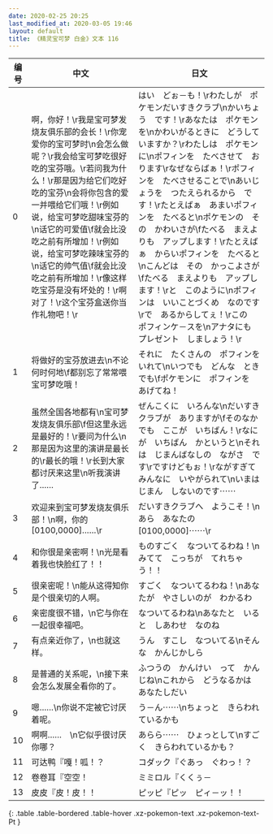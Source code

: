 ```yaml
---
date: 2020-02-25 20:25
last_modified_at: 2020-03-05 19:46
layout: default
title: 《精灵宝可梦 白金》文本 116
---
```

| 编号 | 中文 | 日文 |
| ---- | ---- | ---- |
| 0 | 啊，你好！\r我是宝可梦发烧友俱乐部的会长！\r你宠爱你的宝可梦时\n会怎么做呢？\r我会给宝可梦吃很好吃的宝芬哦。\r若问我为什么！\r那是因为给它们吃好吃的宝芬\n会将你包含的爱一并喂给它们哦！\r例如说，给宝可梦吃甜味宝芬的\n话它的可爱值\f就会比没吃之前有所增加！\r例如说，给宝可梦吃辣味宝芬的\n话它的帅气值\f就会比没吃之前有所增加！\r像这样吃宝芬是没有坏处的！\r啊对了！\r这个宝芬盒送你当作礼物吧！\r | はい　どぉ－も！\rわたしが　ポケモンだいすきクラブ\nかいちょう　です！\rあなたは　ポケモンを\nかわいがるときに　どうしていますか？\rわたしは　ポケモンに\nポフィンを　たべさせて　おります\rなぜならばぁ！\rポフィンを　たべさせることで\nあいじょうを　つたえられるから　です！\rたとえばぁ　あまいポフィンを　たべると\nポケモンの　その　かわいさが\fたべる　まえよりも　アップします！\rたとえばぁ　からいポフィンを　たべると\nこんどは　その　かっこよさが\fたべる　まえよりも　アップします！\rと　このように\nポフィンは　いいことづくめ　なのです\rで　あるからしてぇ！\rこの　ポフィンケ－スを\nアナタにも　プレゼント　しましょう！\r |
| 1 | 将做好的宝芬放进去\n不论何时何地\f都别忘了常常喂宝可梦吃哦！ | それに　たくさんの　ポフィンをいれて\nいつでも　どんな　ときでも\fポケモンに　ポフィンを　あげてね！ |
| 2 | 虽然全国各地都有\n宝可梦发烧友俱乐部\f但这里永远是最好的！\r要问为什么\n那是因为这里的演讲是最长的\r最长的哦！\r长到大家都讨厌来这里\n听我演讲了…… | ぜんこくに　いろんな\nだいすきクラブが　ありますが\fそのなかでも　ここが　いちばん！\rなにが　いちばん　かというと\nそれは　じまんばなしの　ながさ　です\rですけどもぉ！\rながすぎて　みんなに　いやがられて\nいまは　じまん　しないのです⋯⋯ |
| 3 | 欢迎来到宝可梦发烧友俱乐部！\n啊，你的[0100,0000]……\r | だいすきクラブへ　ようこそ！\nあら　あなたの　[0100,0000]⋯⋯\r |
| 4 | 和你很是亲密啊！\n光是看着我也快脸红了！！ | ものすごく　なついてるわね！\nみてて　こっちが　てれちゃう！！ |
| 5 | 很亲密呢！\n能从这得知你是个很亲切的人啊。 | すごく　なついてるわね！\nあなたが　やさしいのが　わかるわ |
| 6 | 亲密度很不错，\n它与你在一起很幸福吧。 | なついてるわね\nあなたと　いると　しあわせ　なのね |
| 7 | 有点亲近你了，\n也就这样。 | うん　すこし　なついてる\nそんな　かんじかしら |
| 8 | 是普通的关系呢，\n接下来会怎么发展全看你的了。 | ふつうの　かんけい　って　かんじね\nこれから　どうなるかは　あなたしだい |
| 9 | 嗯……\n你说不定被它讨厌着呢。 | う－ん⋯⋯\nちょっと　きらわれているかも |
| 10 | 啊啊……　\n它似乎很讨厌你哪？ | あらら⋯⋯　ひょっとして\nすごく　きらわれているかも？ |
| 11 | 可达鸭『嘎！呱！？ | コダック『ぐあっ　ぐわっ！？ |
| 12 | 卷卷耳『空空！ | ミミロル『くくぅ－ |
| 13 | 皮皮『皮！皮！！ | ピッピ『ピッ　ピィ－ッ！！ |
{: .table .table-bordered .table-hover .xz-pokemon-text .xz-pokemon-text-Pt }